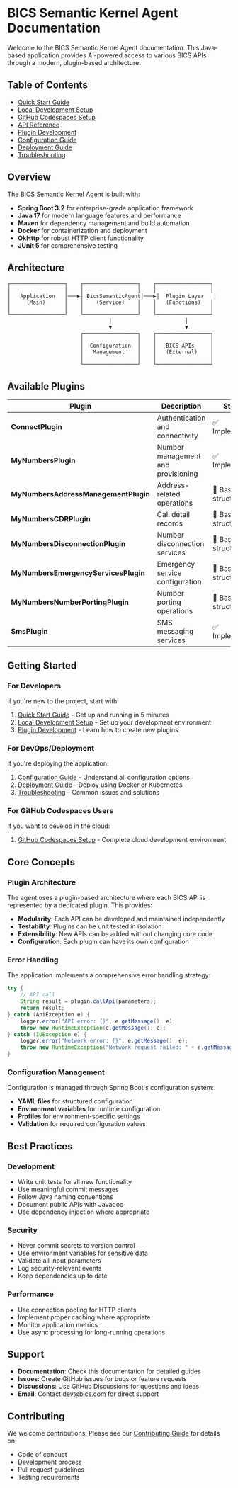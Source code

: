 # BICS Semantic Kernel Agent Documentation

Welcome to the BICS Semantic Kernel Agent documentation. This Java-based application provides AI-powered access to various BICS APIs through a modern, plugin-based architecture.

## Table of Contents

- [Quick Start Guide](quickstart.md)
- [Local Development Setup](development.md)
- [GitHub Codespaces Setup](codespaces.md)
- [API Reference](api-reference.md)
- [Plugin Development](plugin-development.md)
- [Configuration Guide](configuration.md)
- [Deployment Guide](deployment.md)
- [Troubleshooting](troubleshooting.md)

## Overview

The BICS Semantic Kernel Agent is built with:

- **Spring Boot 3.2** for enterprise-grade application framework
- **Java 17** for modern language features and performance
- **Maven** for dependency management and build automation
- **Docker** for containerization and deployment
- **OkHttp** for robust HTTP client functionality
- **JUnit 5** for comprehensive testing

## Architecture

```
┌─────────────────┐    ┌─────────────────┐    ┌─────────────────┐
│                 │    │                 │    │                 │
│   Application   │───▶│ BicsSemanticAgent│───▶│  Plugin Layer   │
│     (Main)      │    │    (Service)    │    │   (Functions)   │
│                 │    │                 │    │                 │
└─────────────────┘    └─────────────────┘    └─────────────────┘
                                │                       │
                                ▼                       ▼
                       ┌─────────────────┐    ┌─────────────────┐
                       │                 │    │                 │
                       │  Configuration  │    │   BICS APIs     │
                       │   Management    │    │   (External)    │
                       │                 │    │                 │
                       └─────────────────┘    └─────────────────┘
```

## Available Plugins

| Plugin | Description | Status |
|--------|-------------|---------|
| **ConnectPlugin** | Authentication and connectivity | ✅ Implemented |
| **MyNumbersPlugin** | Number management and provisioning | ✅ Implemented |
| **MyNumbersAddressManagementPlugin** | Address-related operations | 🚧 Basic structure |
| **MyNumbersCDRPlugin** | Call detail records | 🚧 Basic structure |
| **MyNumbersDisconnectionPlugin** | Number disconnection services | 🚧 Basic structure |
| **MyNumbersEmergencyServicesPlugin** | Emergency service configuration | 🚧 Basic structure |
| **MyNumbersNumberPortingPlugin** | Number porting operations | 🚧 Basic structure |
| **SmsPlugin** | SMS messaging services | ✅ Implemented |

## Getting Started

### For Developers

If you're new to the project, start with:

1. [Quick Start Guide](quickstart.md) - Get up and running in 5 minutes
2. [Local Development Setup](development.md) - Set up your development environment
3. [Plugin Development](plugin-development.md) - Learn how to create new plugins

### For DevOps/Deployment

If you're deploying the application:

1. [Configuration Guide](configuration.md) - Understand all configuration options
2. [Deployment Guide](deployment.md) - Deploy using Docker or Kubernetes
3. [Troubleshooting](troubleshooting.md) - Common issues and solutions

### For GitHub Codespaces Users

If you want to develop in the cloud:

1. [GitHub Codespaces Setup](codespaces.md) - Complete cloud development environment

## Core Concepts

### Plugin Architecture

The agent uses a plugin-based architecture where each BICS API is represented by a dedicated plugin. This provides:

- **Modularity**: Each API can be developed and maintained independently
- **Testability**: Plugins can be unit tested in isolation
- **Extensibility**: New APIs can be added without changing core code
- **Configuration**: Each plugin can have its own configuration

### Error Handling

The application implements a comprehensive error handling strategy:

```java
try {
    // API call
    String result = plugin.callApi(parameters);
    return result;
} catch (ApiException e) {
    logger.error("API error: {}", e.getMessage(), e);
    throw new RuntimeException(e.getMessage(), e);
} catch (IOException e) {
    logger.error("Network error: {}", e.getMessage(), e);
    throw new RuntimeException("Network request failed: " + e.getMessage(), e);
}
```

### Configuration Management

Configuration is managed through Spring Boot's configuration system:

- **YAML files** for structured configuration
- **Environment variables** for runtime configuration
- **Profiles** for environment-specific settings
- **Validation** for required configuration values

## Best Practices

### Development

- Write unit tests for all new functionality
- Use meaningful commit messages
- Follow Java naming conventions
- Document public APIs with Javadoc
- Use dependency injection where appropriate

### Security

- Never commit secrets to version control
- Use environment variables for sensitive data
- Validate all input parameters
- Log security-relevant events
- Keep dependencies up to date

### Performance

- Use connection pooling for HTTP clients
- Implement proper caching where appropriate
- Monitor application metrics
- Use async processing for long-running operations

## Support

- **Documentation**: Check this documentation for detailed guides
- **Issues**: Create GitHub issues for bugs or feature requests
- **Discussions**: Use GitHub Discussions for questions and ideas
- **Email**: Contact dev@bics.com for direct support

## Contributing

We welcome contributions! Please see our [Contributing Guide](../CONTRIBUTING.md) for details on:

- Code of conduct
- Development process
- Pull request guidelines
- Testing requirements